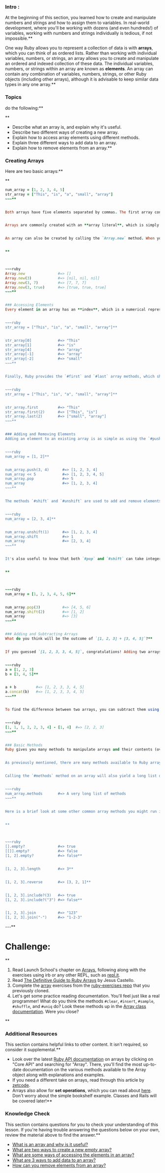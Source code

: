 ### Intro :
>
At the beginning of this section, you learned how to create and manipulate numbers and strings and how to assign them to variables. In real-world development, where you'll be working with dozens (and even hundreds!) of variables, working with numbers and strings individually is tedious, if not impossible.**


One way Ruby allows you to represent a collection of data is with **arrays**, which you can think of as ordered lists. Rather than working with individual variables, numbers, or strings, an array allows you to create and manipulate an ordered and indexed collection of these data. The individual variables, numbers, or strings within an array are known as **elements**. An array can contain any combination of variables, numbers, strings, or other Ruby objects (including other arrays), although it is advisable to keep similar data types in any one array.**


###  Topics
  do the following:**


**



 - Describe what an array is, and explain why it's useful.
 - Describe two different ways of creating a new array.
 - Explain how to access array elements using different methods.
 - Explain three different ways to add data to an array.
 - Explain how to remove elements from an array.**


### Creating Arrays
Here are two basic arrays:**


**



~~~ruby
num_array = [1, 2, 3, 4, 5]
str_array = ["This", "is", "a", "small", "array"]
~~~**


Both arrays have five elements separated by commas. The first array contains integers, while the second array contains strings. **


Arrays are commonly created with an **array literal**, which is simply a special syntax used to create instances of an array object. To create a new array using an array literal, use square brackets (`[]`).**


An array can also be created by calling the `Array.new` method. When you call this method, you can also include up to 2 optional arguments (initial size and default value):**


**



~~~ruby
Array.new               #=> []
Array.new(3)            #=> [nil, nil, nil]
Array.new(3, 7)         #=> [7, 7, 7]
Array.new(3, true)      #=> [true, true, true]
~~~**


### Accessing Elements
Every element in an array has an **index**, which is a numerical representation of the element's position in the array. Like most other programming languages, Ruby arrays use **zero-based indexing**, which means that the index of the first element is 0, the index of the second element is 1, and so on. Accessing a specific element within an array is as simple as calling `myArray[x]`, where `x` is the index of the element you want. Calling an invalid position will result in `nil`. Ruby also allows the use of negative indices, which return elements starting from the *end* of an array, starting at [-1].**


~~~ruby
str_array = ["This", "is", "a", "small", "array"]**


str_array[0]            #=> "This"
str_array[1]            #=> "is"
str_array[4]            #=> "array"
str_array[-1]           #=> "array"
str_array[-2]           #=> "small"
~~~**


Finally, Ruby provides the `#first` and `#last` array methods, which should be self-explanatory. In addition, these methods can take an integer argument, e.g., `myArray.first(n)` or `myArray.last(n)`, which will return a new array that contains the first or last `n` elements of `myArray`, respectively.**


~~~ruby
str_array = ["This", "is", "a", "small", "array"]**


str_array.first         #=> "This"
str_array.first(2)      #=> ["This", "is"]
str_array.last(2)       #=> ["small", "array"]
~~~**


### Adding and Removing Elements
Adding an element to an existing array is as simple as using the `#push` method or the shovel operator `<<`. Both methods will add elements to the end of an array and return that array with the new elements. The `#pop` method will remove the element at the end of an array and return the element that was removed.**


~~~ruby
num_array = [1, 2]**


num_array.push(3, 4)      #=> [1, 2, 3, 4]
num_array << 5            #=> [1, 2, 3, 4, 5]
num_array.pop             #=> 5
num_array                 #=> [1, 2, 3, 4]
~~~**


The methods `#shift` and `#unshift` are used to add and remove elements at the beginning of an array. The `#unshift` method adds elements to the beginning of an array and returns that array (much like `#push`). The `#shift` method removes the first element of an array and returns that element (much like `#pop`).**


~~~ruby
num_array = [2, 3, 4]**


num_array.unshift(1)      #=> [1, 2, 3, 4]
num_array.shift           #=> 1
num_array                 #=> [2, 3, 4]
~~~**


It's also useful to know that both `#pop` and `#shift` can take integer arguments:**


**



~~~ruby
num_array = [1, 2, 3, 4, 5, 6]**


num_array.pop(3)          #=> [4, 5, 6]
num_array.shift(2)        #=> [1, 2]
num_array                 #=> [3]
~~~**


### Adding and Subtracting Arrays
What do you think will be the outcome of `[1, 2, 3] + [3, 4, 5]`?**


If you guessed `[1, 2, 3, 3, 4, 5]`, congratulations! Adding two arrays will return a new array built by concatenating them, similar to string concatenation. The `concat` method works the same way.**


~~~ruby
a = [1, 2, 3]
b = [3, 4, 5]**


a + b         #=> [1, 2, 3, 3, 4, 5]
a.concat(b)   #=> [1, 2, 3, 3, 4, 5]
~~~**


To find the difference between two arrays, you can subtract them using `-`. This method returns a copy of the first array, removing any elements that appear in the second array.**


~~~ruby
[1, 1, 1, 2, 2, 3, 4] - [1, 4]  #=> [2, 2, 3]
~~~**


### Basic Methods
Ruby gives you many methods to manipulate arrays and their contents (over 150!), many of which are beyond the scope of this lesson. For full documentation, go to [http://ruby-doc.org/](http://ruby-doc.org/), click on "Core API", scroll down to the Classes section, and click on "Array". There, you'll find the most up-to-date documentation on the various methods available to Ruby arrays along with explanations.**


As previously mentioned, there are many methods available to Ruby arrays, and the behavior of some methods change depending on a variety of factors, such as if they take arguments or not. Therefore, [ruby-doc.org](http://ruby-doc.org/) ***will*** be your best friend in maximizing your aptitude with arrays. So visit soon, and visit often.**


Calling the `#methods` method on an array will also yield a long list of the available methods.**


~~~ruby
num_array.methods       #=> A very long list of methods
~~~**


Here is a brief look at some other common array methods you might run into:**


**



~~~ruby
[].empty?               #=> true
[[]].empty?             #=> false
[1, 2].empty?           #=> false**


[1, 2, 3].length        #=> 3**


[1, 2, 3].reverse       #=> [3, 2, 1]**


[1, 2, 3].include?(3)   #=> true
[1, 2, 3].include?("3") #=> false**


[1, 2, 3].join          #=> "123"
[1, 2, 3].join("-")     #=> "1-2-3"
~~~
---**


# Challenge:
<div class="lesson-content__panel" markdown="1">**


1. Read Launch School's chapter on [Arrays](https://launchschool.com/books/ruby/read/arrays), following along with the exercises using irb or any other REPL, such as [repl.it](https://repl.it/languages/ruby).
2. Read [The Definitive Guide to Ruby Arrays](https://www.rubyguides.com/2015/05/ruby-arrays/) by Jesus Castello.
3. Complete the [array](https://github.com/TheOdinProject/ruby-exercises/tree/master/ruby_basics) exercises from the [ruby-exercises repo](https://github.com/TheOdinProject/ruby-exercises) that you previously cloned. 
4. Let's get some practice reading documentation. You'll feel just like a real programmer! What do you think the methods `#clear`, `#insert`, `#sample`, `#shuffle`, and `#uniq` do? Look these methods up in the [Array class documentation](https://ruby-doc.org/core-2.7.1/Array.html). Were you close?
</div>**


### Additional Resources
This section contains helpful links to other content. It isn't required, so consider it supplemental.**


* Look over the latest [Ruby API documentation](http://ruby-doc.org/) on arrays by clicking on "Core API" and searching for "Array". There, you'll find the most up-to-date documentation on the various methods available to the Array object along with explanations and examples.
* If you need a different take on arrays, read through this article by [zetcode](http://zetcode.com/lang/rubytutorial/arrays/).
* Arrays also allow for **set operations**, which you can read about [here](https://www.endpointdev.com/blog/2011/06/using-set-operators-with-ruby-arrays/). Don't worry about the simple bookshelf example. Classes and Rails will be covered later!**


### Knowledge Check
This section contains questions for you to check your understanding of this lesson. If you're having trouble answering the questions below on your own, review the material above to find the answer.**


 * <a class='knowledge-check-link' href='#introduction'>What is an array and why is it useful?</a>
 * <a class='knowledge-check-link' href='#creating-arrays'>What are two ways to create a new empty array?</a>
 * <a class='knowledge-check-link' href='#accessing-elements'>What are some ways of accessing the elements in an array?</a>
 * <a class='knowledge-check-link' href='#adding-and-removing-elements'>What are 3 ways to add data to an array?</a>
 * <a class='knowledge-check-link' href='#adding-and-removing-elements'>How can you remove elements from an array?</a>

